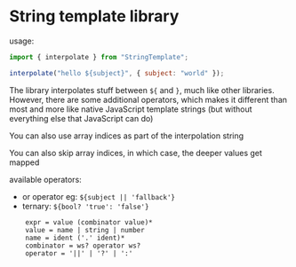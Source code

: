 # String template library

usage:

```js
import { interpolate } from "StringTemplate";

interpolate("hello ${subject}", { subject: "world" });
```

The library interpolates stuff between `${` and `}`, much like other libraries. However, there are some additional operators, which makes it different than most and more like native JavaScript template strings (but without everything else that JavaScript can do)

You can also use array indices as part of the interpolation string

You can also skip array indices, in which case, the deeper values get mapped

available operators:

-   or operator eg: `${subject || 'fallback'}`
-   ternary: `${bool? 'true': 'false'}`

```bnf
    expr = value (combinator value)*
    value = name | string | number
    name = ident ('.' ident)*
    combinator = ws? operator ws?
    operator = '||' | '?' | ':'
```
